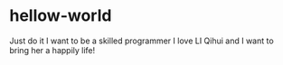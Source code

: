 # hellow-world
Just do it
I want to be a skilled programmer
I love LI Qihui and I want to bring her a happily life!
